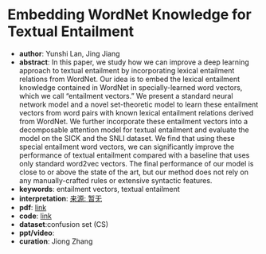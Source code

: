 # Embedding WordNet Knowledge for Textual Entailment
* **author**: Yunshi Lan, Jing Jiang
* **abstract**: In this paper, we study how we can improve a deep learning approach to textual entailment by incorporating lexical entailment relations from WordNet. Our idea is to embed the lexical entailment knowledge contained in WordNet in specially-learned word vectors, which we call “entailment vectors.” We present a standard neural network model and a novel set-theoretic model to learn these entailment vectors from word pairs with known lexical entailment relations derived from WordNet. We further incorporate these entailment vectors into a decomposable attention model for textual entailment and evaluate the model on the SICK and the SNLI dataset. We find that using these special entailment word vectors, we can significantly improve the performance of textual entailment compared with a baseline that uses only standard word2vec vectors. The final performance of our model is close to or above the state of the art, but our method does not rely on any manually-crafted rules or extensive syntactic features.
* **keywords**: entailment vectors, textual entailment
* **interpretation**: [来源: 暂无]()
* **pdf**: [link](https://www.aclweb.org/anthology/C18-1023.pdf)
* **code**: [link](https://github.com/lanyunshi/embedding-for-textual-entailment)
* **dataset**:confusion set (CS)
* **ppt/video**:
* **curation**: Jiong Zhang 